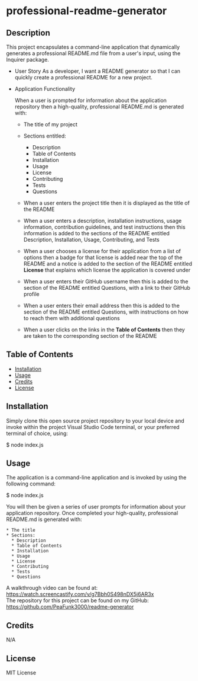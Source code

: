 # professional-readme-generator

## Description

This project encapsulates a command-line application that dynamically generates a professional README.md file from a user's input, using the Inquirer package.

* User Story
As a developer, I want a README generator so that I can quickly create a professional README for a new project.

* Application Functionality
    
    When a user is prompted for information about the application repository then a high-quality, professional README.md is generated with:
    * The title of my project 
    * Sections entitled:
      * Description 
      * Table of Contents 
      * Installation 
      * Usage 
      * License 
      * Contributing 
      * Tests 
      * Questions
    
    * When a user enters the project title then it is displayed as the title of the README
    * When a user enters a description, installation instructions, usage information, contribution guidelines, and test instructions then this information is added to the sections of the README entitled Description, Installation, Usage, Contributing, and Tests
    * When a user chooses a license for their application from a list of options then a badge for that license is added near the top of the README and a notice is added to the section of the README entitled **License** that explains which license the application is covered under
    * When a user enters their GitHub username then this is added to the section of the README entitled Questions, with a link to their GitHub profile
    * When a user enters their email address then this is added to the section of the README entitled Questions, with instructions on how to reach them with additional questions
    * When a user clicks on the links in the **Table of Contents** then they are taken to the corresponding section of the README

## Table of Contents

- [Installation](#installation)
- [Usage](#usage)
- [Credits](#credits)
- [License](#license)

## Installation

Simply clone this open source project repository to your local device and invoke within the project Visual Studio Code terminal, or your preferred terminal of choice, using:

$ node index.js

## Usage

The application is a command-line application and is invoked by using the following command:

$ node index.js

You will then be given a series of user prompts for information about your application repository. Once completed your high-quality, professional README.md is generated with:

    * The title 
    * Sections:
      * Description 
      * Table of Contents 
      * Installation 
      * Usage 
      * License 
      * Contributing 
      * Tests 
      * Questions 

A walkthrough video can be found at: 
<br>
https://watch.screencastify.com/v/g7Bbh0S498nDX5j6AR3x
<br>
The repository for this project can be found on my GitHub:
<br>
https://github.com/PeaFunk3000/readme-generator
<br>

## Credits

N/A

## License

MIT License

